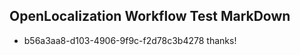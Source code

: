 ## OpenLocalization Workflow Test MarkDown
* b56a3aa8-d103-4906-9f9c-f2d78c3b4278 thanks!

<!--HONumber=Aug16_HO3-->


